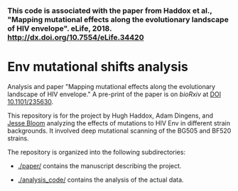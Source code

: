 
### This code is associated with the paper from Haddox et al., "Mapping mutational effects along the evolutionary landscape of HIV envelope". eLife, 2018. http://dx.doi.org/10.7554/eLife.34420



# Env mutational shifts analysis

Analysis and paper "Mapping mutational effects along the evolutionary landscape of HIV envelope."
A pre-print of the paper is on _bioRxiv_ at [DOI 10.1101/235630](https://doi.org/10.1101/235630).

This repository is for the project by Hugh Haddox, Adam Dingens, and [Jesse Bloom](https://research.fhcrc.org/bloom/en.html) analyzing the effects of mutations to HIV Env in different strain backgrounds.
It involved deep mutational scanning of the BG505 and BF520 strains.

The repository is organized into the following subdirectories:

* [./paper/](./paper/) contains the manuscript describing the project.

* [./analysis_code/](./analysis_code/) contains the analysis of the actual data.
